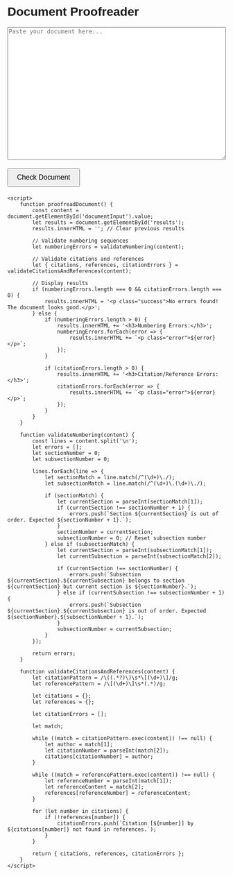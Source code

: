 <!DOCTYPE html>
<html lang="en">
<head>
    <meta charset="UTF-8">
    <meta name="viewport" content="width=device-width, initial-scale=1.0">
    <title>Document</title>
    <style>
        body {
            font-family: Arial, sans-serif;
            margin: 20px;
        }
        textarea {
            width: 100%;
            margin-bottom: 20px;
        }
        button {
            padding: 10px 20px;
            font-size: 16px;
            cursor: pointer;
        }
        .error {
            color: red;
        }
        .success {
            color: green;
        }
        #results {
            margin-top: 20px;
        }
    </style>
</head>
<body>
    <h1>Document Proofreader</h1>
    <textarea id="documentInput" rows="20" placeholder="Paste your document here..."></textarea>
    <br>
    <button onclick="proofreadDocument()">Check Document</button>
    <div id="results"></div>

    <script>
        function proofreadDocument() {
            const content = document.getElementById('documentInput').value;
            let results = document.getElementById('results');
            results.innerHTML = ''; // Clear previous results

            // Validate numbering sequences
            let numberingErrors = validateNumbering(content);

            // Validate citations and references
            let { citations, references, citationErrors } = validateCitationsAndReferences(content);

            // Display results
            if (numberingErrors.length === 0 && citationErrors.length === 0) {
                results.innerHTML = '<p class="success">No errors found! The document looks good.</p>';
            } else {
                if (numberingErrors.length > 0) {
                    results.innerHTML += '<h3>Numbering Errors:</h3>';
                    numberingErrors.forEach(error => {
                        results.innerHTML += `<p class="error">${error}</p>`;
                    });
                }

                if (citationErrors.length > 0) {
                    results.innerHTML += '<h3>Citation/Reference Errors:</h3>';
                    citationErrors.forEach(error => {
                        results.innerHTML += `<p class="error">${error}</p>`;
                    });
                }
            }
        }

        function validateNumbering(content) {
            const lines = content.split('\n');
            let errors = [];
            let sectionNumber = 0;
            let subsectionNumber = 0;

            lines.forEach(line => {
                let sectionMatch = line.match(/^(\d+)\./);
                let subsectionMatch = line.match(/^(\d+)\.(\d+)\./);

                if (sectionMatch) {
                    let currentSection = parseInt(sectionMatch[1]);
                    if (currentSection !== sectionNumber + 1) {
                        errors.push(`Section ${currentSection} is out of order. Expected ${sectionNumber + 1}.`);
                    }
                    sectionNumber = currentSection;
                    subsectionNumber = 0; // Reset subsection number
                } else if (subsectionMatch) {
                    let currentSection = parseInt(subsectionMatch[1]);
                    let currentSubsection = parseInt(subsectionMatch[2]);

                    if (currentSection !== sectionNumber) {
                        errors.push(`Subsection ${currentSection}.${currentSubsection} belongs to section ${currentSection} but current section is ${sectionNumber}.`);
                    } else if (currentSubsection !== subsectionNumber + 1) {
                        errors.push(`Subsection ${currentSection}.${currentSubsection} is out of order. Expected ${sectionNumber}.${subsectionNumber + 1}.`);
                    }
                    subsectionNumber = currentSubsection;
                }
            });

            return errors;
        }

        function validateCitationsAndReferences(content) {
            let citationPattern = /\((.*?)\)\s*\[(\d+)\]/g;
            let referencePattern = /\[(\d+)\]\s*(.*)/g;

            let citations = {};
            let references = {};

            let citationErrors = [];

            let match;

            while ((match = citationPattern.exec(content)) !== null) {
                let author = match[1];
                let citationNumber = parseInt(match[2]);
                citations[citationNumber] = author;
            }

            while ((match = referencePattern.exec(content)) !== null) {
                let referenceNumber = parseInt(match[1]);
                let referenceContent = match[2];
                references[referenceNumber] = referenceContent;
            }

            for (let number in citations) {
                if (!references[number]) {
                    citationErrors.push(`Citation [${number}] by ${citations[number]} not found in references.`);
                }
            }

            return { citations, references, citationErrors };
        }
    </script>
</body>
</html>
